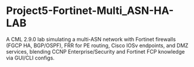 # Project5-Fortinet-Multi_ASN-HA-LAB
A CML 2.9.0 lab simulating a multi-ASN network with Fortinet firewalls (FGCP HA, BGP/OSPF), FRR for PE routing, Cisco IOSv endpoints, and DMZ services, blending CCNP Enterprise/Security and Fortinet FCP knowledge via GUI/CLI configs.
